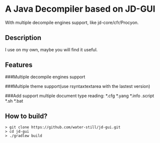 # A Java Decompiler based on JD-GUI

With multiple decompile engines support, like jd-core/cfr/Procyon.


## Description
I use on my own, maybe you will find it useful.

## Features
###Multiple decompile engines support

###Multiple theme support(use rsyntaxtextarea with the lastest version)

###Add support multiple document type reading: *.cfg *.yang *.info .script *.sh *.bat

## How to build?
```
> git clone https://github.com/water-still/jd-gui.git
> cd jd-gui
> ./gradlew build 
```
